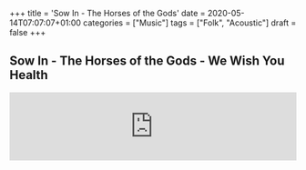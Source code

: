 +++
title = 'Sow In - The Horses of the Gods'
date = 2020-05-14T07:07:07+01:00
categories = ["Music"]
tags = ["Folk", "Acoustic"]
draft = false
+++

## Sow In - The Horses of the Gods - We Wish You Health 

<iframe style="border: 0; width: 100%; height: 120px;" src="https://bandcamp.com/EmbeddedPlayer/album=1180125048/size=large/bgcol=ffffff/linkcol=0687f5/tracklist=false/artwork=small/track=582753285/transparent=true/" seamless><a href="https://horsesofthegods.bandcamp.com/album/we-wish-you-health">We Wish You Health by The Horses of the Gods</a></iframe>


